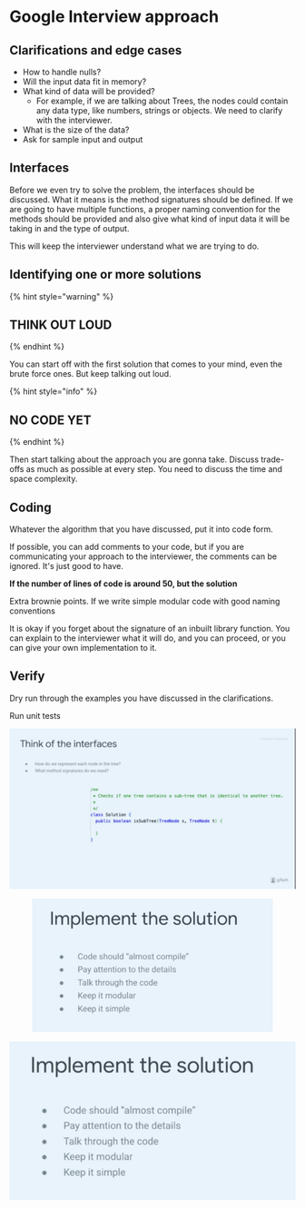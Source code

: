 # Google Interview approach

## Clarifications and edge cases

* How to handle nulls?
* Will the input data fit in memory?
* What kind of data will be provided?
  * For example, if we are talking about Trees, the nodes could contain any data type, like numbers, strings or objects. We need to clarify with the interviewer.
* What is the size of the data?
* Ask for sample input and output

## Interfaces

Before we even try to solve the problem, the interfaces should be discussed. What it means is the method signatures should be defined. If we are going to have multiple functions, a proper naming convention for the methods should be provided and also give what kind of input data it will be taking in and the type of output.

This will keep the interviewer understand what we are trying to do.

## Identifying one or more solutions

{% hint style="warning" %}
## THINK OUT LOUD
{% endhint %}

You can start off with the first solution that comes to your mind, even the brute force ones. But keep talking out loud.&#x20;

{% hint style="info" %}
## NO CODE YET
{% endhint %}

Then start talking about the approach you are gonna take. Discuss trade-offs as much as possible at every step. You need to discuss the time and space complexity.&#x20;

## Coding

Whatever the algorithm that you have discussed, put it into code form.&#x20;

If possible, you can add comments to your code, but if you are communicating your approach to the interviewer, the comments can be ignored. It's just good to have.&#x20;

**If the number of lines of code is around 50, but the solution**

Extra brownie points. If we write simple modular code with good naming conventions

It is okay if you forget about the signature of an inbuilt library function. You can explain to the interviewer what it will do, and you can proceed, or you can give your own implementation to it.

## Verify

Dry run through the examples you have discussed in the clarifications.&#x20;

Run unit tests



![](<.gitbook/assets/image (13) (2).png>)



&#x20;   &#x20;

<figure><img src=".gitbook/assets/image (62).png" alt=""><figcaption></figcaption></figure>

![](<.gitbook/assets/image (45).png>)

